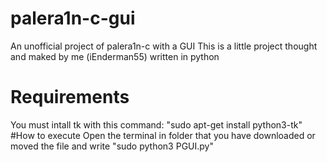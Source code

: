 # palera1n-c-gui
An unofficial project of palera1n-c with a GUI 
This is a little project thought and maked by me (iEnderman55) written in python
# Requirements
You must intall tk with this command: "sudo apt-get install python3-tk"
#How to execute
Open the terminal in folder that you have downloaded or moved the file and write "sudo python3 PGUI.py"
